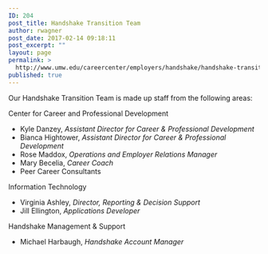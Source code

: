 ```yaml
---
ID: 204
post_title: Handshake Transition Team
author: rwagner
post_date: 2017-02-14 09:18:11
post_excerpt: ""
layout: page
permalink: >
  http://www.umw.edu/careercenter/employers/handshake/handshake-transition-team/
published: true
---
```

Our Handshake Transition Team is made up staff from the following areas:

Center for Career and Professional Development
<ul>
 	<li>Kyle Danzey, <em>Assistant Director for Career &amp; Professional Development</em></li>
 	<li>Bianca Hightower, <em>Assistant Director for Career &amp; Professional Development</em></li>
 	<li>Rose Maddox, <em>Operations and Employer Relations Manager</em></li>
 	<li>Mary Becelia, <em>Career Coach</em></li>
 	<li>Peer Career Consultants</li>
</ul>
Information Technology
<ul>
 	<li>Virginia Ashley, <em>Director, Reporting &amp; Decision Support</em></li>
 	<li>Jill Ellington, <em>Applications Developer</em></li>
</ul>
Handshake Management &amp; Support
<ul>
 	<li>Michael Harbaugh, <em>Handshake Account Manager</em></li>
</ul>